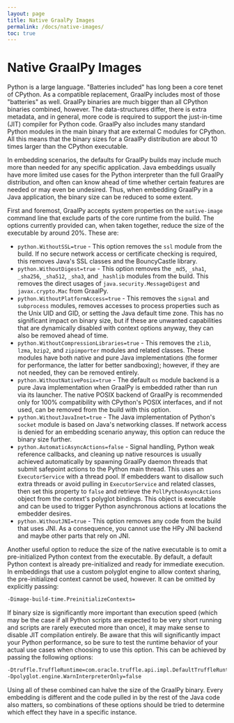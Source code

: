```yaml
---
layout: page
title: Native GraalPy Images
permalink: /docs/native-images/
toc: true
---
```


# Native GraalPy Images

Python is a large language.
"Batteries included" has long been a core tenet of CPython.
As a compatible replacement, GraalPy includes most of those "batteries" as well.
GraalPy binaries are much bigger than all CPython binaries combined, however.
The data-structures differ, there is extra metadata, and in general, more code is required to support the just-in-time (JIT) compiler for Python code.
GraalPy also includes many standard Python modules in the main binary that are external C modules for CPython.
All this means that the binary sizes for a GraalPy distribution are about 10 times larger than the CPython executable.

In embedding scenarios, the defaults for GraalPy builds may include much more than needed for any specific application.
Java embeddings usually have more limited use cases for the Python interpreter than the full GraalPy distribution, and often can know ahead of time whether certain features are needed or may even be undesired.
Thus, when embedding GraalPy in a Java application, the binary size can be reduced to some extent.

First and foremost, GraalPy accepts system properties on the `native-image` command line that exclude parts of the core runtime from the build.
The options currently provided can, when taken together, reduce the size of the executable by around 20%.
These are:

* `python.WithoutSSL=true` - This option removes the `ssl` module from the build.
  If no secure network access or certificate checking is required, this removes Java's SSL classes and the BouncyCastle library.
* `python.WithoutDigest=true` - This option removes the `_md5`, `_sha1`, `_sha256`, `_sha512`, `_sha3`, and `_hashlib` modules from the build.
  This removes the direct usages of `java.security.MessageDigest` and `javax.crypto.Mac` from GraalPy.
* `python.WithoutPlatformAccess=true` - This removes the `signal` and `subprocess` modules, removes accesses to process properties such as the Unix UID and GID, or setting the Java default time zone.
  This has no significant impact on binary size, but if these are unwanted capabilities that are dynamically disabled with context options anyway, they can also be removed ahead of time.
* `python.WithoutCompressionLibraries=true` - This removes the `zlib`, `lzma`, `bzip2`, and `zipimporter` modules and related classes.
  These modules have both native and pure Java implementations (the former for performance, the latter for better sandboxing); however, if they are not needed, they can be removed entirely.
* `python.WithoutNativePosix=true` - The default `os` module backend is a pure Java implementation when GraalPy is embedded rather than run via its launcher.
  The native POSIX backend of GraalPy is recommended only for 100% compatibility with CPython's POSIX interfaces, and if not used, can be removed from the build with this option.
* `python.WithoutJavaInet=true` - The Java implementation of Python's `socket` module is based on Java's networking classes.
  If network access is denied for an embedding scenario anyway, this option can reduce the binary size further.
* `python.AutomaticAsyncActions=false` - Signal handling, Python weak reference callbacks, and cleaning up native resources is usually achieved automatically by spawning GraalPy daemon threads that submit safepoint actions to the Python main thread.
  This uses an `ExecutorService` with a thread pool.
  If embedders want to disallow such extra threads or avoid pulling in `ExecutorService` and related classes, then set this property to `false` and retrieve the `PollPythonAsyncActions` object from the context's polyglot bindings.
  This object is executable and can be used to trigger Python asynchronous actions at locations the embedder desires.
* `python.WithoutJNI=true` - This option removes any code from the build that uses JNI. As a consequence, you cannot use the HPy JNI backend and maybe other parts that rely on JNI.

Another useful option to reduce the size of the native executable is to omit a pre-initialized Python context from the executable.
By default, a default Python context is already pre-initialized and ready for immediate execution.
In embeddings that use a custom polyglot engine to allow context sharing, the pre-initialized context cannot be used, however.
It can be omitted by explicitly passing:

```bash
-Dimage-build-time.PreinitializeContexts=
```

If binary size is significantly more important than execution speed (which may be the case if all Python scripts are expected to be very short running and scripts are rarely executed more than once), it may make sense to disable JIT compilation entirely.
Be aware that this will significantly impact your Python performance, so be sure to test the runtime behavior of your actual use cases when choosing to use this option.
This can be achieved by passing the following options:

```bash
-Dtruffle.TruffleRuntime=com.oracle.truffle.api.impl.DefaultTruffleRuntime \
-Dpolyglot.engine.WarnInterpreterOnly=false
```

Using all of these combined can halve the size of the GraalPy binary.
Every embedding is different and the code pulled in by the rest of the Java code also matters, so combinations of these options should be tried to determine which effect they have in a specific instance.
